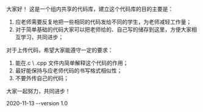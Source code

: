 大家好！ 这是一个组内共享的代码库，建立这个代码库的目的主要是：
1. 应老师需要反复地把一些相同的代码发给不同的学生，为老师减轻工作量；
2. 对于简单基础的代码大家可以把老师给的、自己写的储存到这里，方便大家相互学习，共同进步；

对于上传代码，希望大家能遵守一定的要求：
1. 能在.c \ .cpp 文件内简单解释这个代码的作用；
2. 最好能保持与应老师代码的书写格式相似性；
3. 不要外传自己的代码；

大家一起努力，共同进步！ 
 
 2020-11-13 --version 1.0
